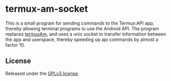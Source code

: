 # termux-am-socket

This is a small program for sending commands to the Termux:API app,
thereby allowing terminal programs to use the Android API. The program
replaces [termuxAm](https://github.com/termux/termuxAm), and uses a
unix socket to transfer information between the app and userspace,
thereby speeding up api commands by almost a factor 10.


## License

Released under the [GPLv3 license](http://www.gnu.org/licenses/gpl-3.0.en.html).
